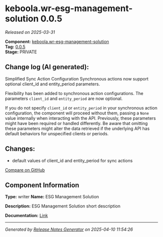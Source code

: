#  keboola.wr-esg-management-solution 0.0.5

_Released on 2025-03-31_

**Component:** [keboola.wr-esg-management-solution](https://github.com/keboola/component-esg)  
**Tag:** [0.0.5](https://github.com/keboola/component-esg/releases/tag/0.0.5)  
**Stage:** PRIVATE


## Change log (AI generated):
Simplified Sync Action Configuration
Synchronous actions now support optional client_id and entity_period parameters.

Flexibility has been added to synchronous action configurations. The parameters `client_id` and `entity_period` are now optional.

If you do not specify `client_id` or `entity_period` in your synchronous action configuration, the component will proceed without them, passing a `None` value internally when interacting with the API. Previously, these parameters might have been required or handled differently. Be aware that omitting these parameters might alter the data retrieved if the underlying API has default behaviors for unspecified clients or periods.



## Changes:



- default values of client_id and entity_period for sync actions 



[Compare on GitHub](https://github.com/keboola/component-esg/compare/0.0.1...0.0.5)



## Component Information
**Type:** writer
**Name:** ESG Management Solution

**Description:** ESG Management Solution short description


**Documentation:** [Link](https://github.com/keboola/component-esg/blob/master/README.md)



---
_Generated by [Release Notes Generator](https://github.com/keboola/release-notes-generator)
on 2025-04-10 11:54:26_